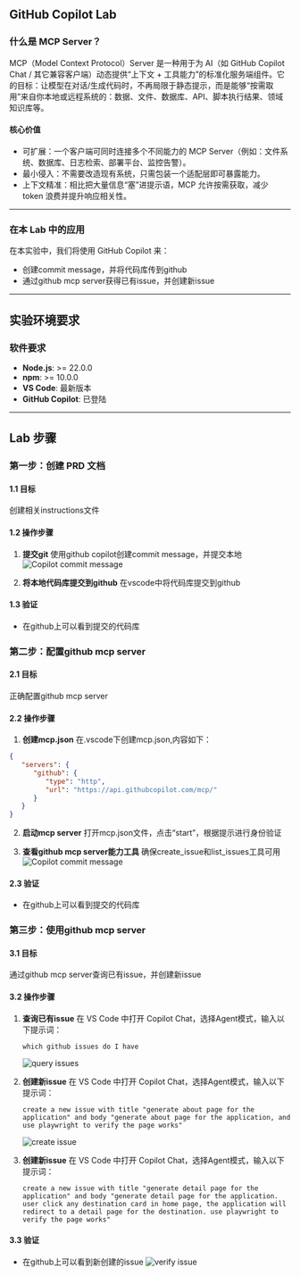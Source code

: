 ## GitHub Copilot Lab

### 什么是 MCP Server？

MCP（Model Context Protocol）Server 是一种用于为 AI（如 GitHub Copilot Chat / 其它兼容客户端）动态提供“上下文 + 工具能力”的标准化服务端组件。它的目标：让模型在对话/生成代码时，不再局限于静态提示，而是能够“按需取用”来自你本地或远程系统的：数据、文件、数据库、API、脚本执行结果、领域知识库等。

#### 核心价值
- 可扩展：一个客户端可同时连接多个不同能力的 MCP Server（例如：文件系统、数据库、日志检索、部署平台、监控告警）。
- 最小侵入：不需要改造现有系统，只需包装一个适配层即可暴露能力。
- 上下文精准：相比把大量信息“塞”进提示语，MCP 允许按需获取，减少 token 浪费并提升响应相关性。
---

### 在本 Lab 中的应用

在本实验中，我们将使用 GitHub Copilot 来：
- 创建commit message，并将代码库传到github
- 通过github mcp server获得已有issue，并创建新issue
---

## 实验环境要求

### 软件要求
- **Node.js**: >= 22.0.0
- **npm**: >= 10.0.0
- **VS Code**: 最新版本
- **GitHub Copilot**: 已登陆

---

## Lab 步骤

### 第一步：创建 PRD 文档

#### 1.1 目标
创建相关instructions文件

#### 1.2 操作步骤

1. **提交git**
   使用github copilot创建commit message，并提交本地
![Copilot commit message](./images/031.png)

2. **将本地代码库提交到github**
   在vscode中将代码库提交到github
   
#### 1.3 验证
- 在github上可以看到提交的代码库


### 第二步：配置github mcp server

#### 2.1 目标
正确配置github mcp server

#### 2.2 操作步骤
1. **创建mcp.json**
   在.vscode下创建mcp.json,内容如下：
```json
{
   "servers": {
      "github": {
         "type": "http",
         "url": "https://api.githubcopilot.com/mcp/"
      }
   }
}
```

2. **启动mcp server**
   打开mcp.json文件，点击“start”，根据提示进行身份验证

3. **查看github mcp server能力工具**
   确保create_issue和list_issues工具可用
   ![Copilot commit message](./images/032.png)

#### 2.3 验证
- 在github上可以看到提交的代码库

### 第三步：使用github mcp server

#### 3.1 目标
通过github mcp server查询已有issue，并创建新issue

#### 3.2 操作步骤

1. **查询已有issue**
   在 VS Code 中打开 Copilot Chat，选择Agent模式，输入以下提示词：
   ```
   which github issues do I have
   ```
   ![query issues](./images/033.png)

2. **创建新issue**
   在 VS Code 中打开 Copilot Chat，选择Agent模式，输入以下提示词：
   ```
   create a new issue with title "generate about page for the application" and body "generate about page for the application, and use playwright to verify the page works"
   ```
   ![create issue](./images/034.png)

3. **创建新issue**
   在 VS Code 中打开 Copilot Chat，选择Agent模式，输入以下提示词：
   ```
   create a new issue with title "generate detail page for the application" and body "generate detail page for the application. user click any destination card in home page, the application will redirect to a detail page for the destination. use playwright to verify the page works"
   ```

#### 3.3 验证
- 在github上可以看到新创建的issue
![verify issue](./images/035.png)
